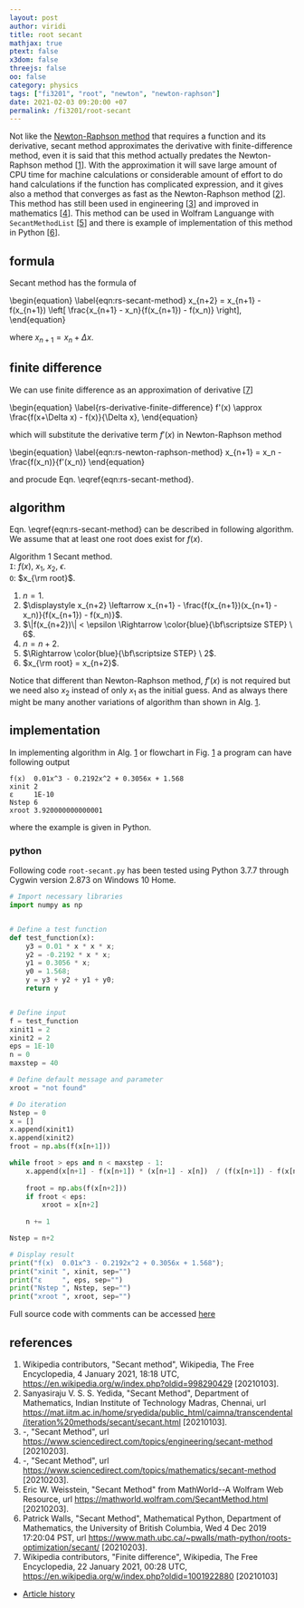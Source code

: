 ```yaml
---
layout: post
author: viridi
title: root secant
mathjax: true
ptext: false
x3dom: false
threejs: false
oo: false
category: physics
tags: ["fi3201", "root", "newton", "newton-raphson"]
date: 2021-02-03 09:20:00 +07
permalink: /fi3201/root-secant
---
```

Not like the [Newton-Raphson method](/fi3201/root-newton-raphson) that requires a function and its derivative, secant method approximates the derivative with finite-difference method, even it is said that this method actually predates the Newton-Raphson method [[1](#ref1)]. With the approximation it will save large amount of CPU time for machine calculations or considerable amount of effort to do hand calculations if the function has complicated expression, and it gives also a method that converges as fast as the Newton-Raphson method [[2](#ref2)]. This method has still been used in engineering [[3](#ref3)] and improved in mathematics [[4](#ref4)]. This method can be used in Wolfram Languange with `SecantMethodList` [[5](#ref5)] and there is example of implementation of this method in Python [[6](#ref6)].


## formula
Secant method has the formula of

\begin{equation}
\label{eqn:rs-secant-method}
x_{n+2} = x_{n+1} - f(x_{n+1}) \left[ \frac{x_{n+1} - x_n}{f(x_{n+1}) - f(x_n)} \right],
\end{equation}

where $x_{n+1} = x_n + \Delta x$.


## finite difference
We can use finite difference as an approximation of derivative [[7](#ref7)]

\begin{equation}
\label{rs-derivative-finite-difference}
f'(x) \approx \frac{f(x+\Delta x) - f(x)}{\Delta x},
\end{equation}

which will substitute the derivative term $f'(x)$ in Newton-Raphson method

\begin{equation}
\label{eqn:rs-newton-raphson-method}
x_{n+1} = x_n - \frac{f(x_n)}{f'(x_n)}
\end{equation}

and procude Eqn. \eqref{eqn:rs-secant-method}.


## algorithm
Eqn. \eqref{eqn:rs-secant-method} can be described in following algorithm. We assume that at least one root does exist for $f(x)$.

Algorithm <a name="alg:rs-secant-method-algorithm">1</a> Secant method. \
`I`: $f(x)$, $x_1$, $x_2$, $\epsilon$. \
`O`: $x_{\rm root}$.
1. $n = 1$.
2. $\displaystyle x_{n+2} \leftarrow x_{n+1} - \frac{f(x_{n+1})(x_{n+1} - x_n)}{f(x_{n+1}) - f(x_n)}$.
3. $\|f(x_{n+2})\| < \epsilon \Rightarrow \color{blue}{\bf\scriptsize STEP} \ 6$.
4. $n = n + 2$.
5. $\Rightarrow \color{blue}{\bf\scriptsize STEP} \ 2$.
6. $x_{\rm root} = x_{n+2}$.

Notice that different than Newton-Raphson method, $f'(x)$ is not required but we need also $x_2$ instead of only $x_1$ as the initial guess. And as always there might be many another variations of algorithm than shown in Alg. <a href="#alg:rs-secant-method-algorithm">1</a>.

## implementation
In implementing algorithm in Alg. <a href="#alg:rnr-newton-raphson-method-algorithm">1</a> or flowchart in Fig. <a href="#fig:rnr-newton-raphson-method-flowchart">1</a> a program can have following output

```batch
f(x)  0.01x^3 - 0.2192x^2 + 0.3056x + 1.568
xinit 2
ε     1E-10
Nstep 6
xroot 3.920000000000001
```

where the example is given in Python.

### python
Following code `root-secant.py` has been tested using Python 3.7.7 through Cygwin version 2.873 on Windows 10 Home.

```python
# Import necessary libraries
import numpy as np


# Define a test function
def test_function(x):
	y3 = 0.01 * x * x * x;
	y2 = -0.2192 * x * x;
	y1 = 0.3056 * x;
	y0 = 1.568;
	y = y3 + y2 + y1 + y0;
	return y


# Define input
f = test_function
xinit1 = 2
xinit2 = 2
eps = 1E-10
n = 0
maxstep = 40

# Define default message and parameter
xroot = "not found"

# Do iteration
Nstep = 0
x = []
x.append(xinit1)
x.append(xinit2)
froot = np.abs(f(x[n+1]))

while froot > eps and n < maxstep - 1:
	x.append(x[n+1] - f(x[n+1]) * (x[n+1] - x[n])  / (f(x[n+1]) - f(x[n]))
	
	froot = np.abs(f(x[n+2]))
	if froot < eps:
		xroot = x[n+2]
	
	n += 1

Nstep = n+2

# Display result
print("f(x)  0.01x^3 - 0.2192x^2 + 0.3056x + 1.568");
print("xinit ", xinit, sep="")
print("ε     ", eps, sep="")
print("Nstep ", Nstep, sep="")
print("xroot ", xroot, sep="")
```

Full source code with comments can be accessed [here](https://github.com/butiran/butiran.github.io/blob/master/src/py/fi3201/root/root-secant.py)


## references
1. <a name="ref1"></a>Wikipedia contributors, "Secant method", Wikipedia, The Free Encyclopedia, 4 January 2021, 18:18 UTC, <https://en.wikipedia.org/w/index.php?oldid=998290429> [20210103].
2. <a name="ref2"></a>Sanyasiraju V. S. S. Yedida, "Secant Method", Department of Mathematics, Indian Institute of Technology Madras, Chennai, url <https://mat.iitm.ac.in/home/sryedida/public_html/caimna/transcendental/iteration%20methods/secant/secant.html> [20210103].
3. <a name="ref3"></a>-, "Secant Method", url <https://www.sciencedirect.com/topics/engineering/secant-method> [20210203].
4. <a name="ref4"></a>-, "Secant Method", url <https://www.sciencedirect.com/topics/mathematics/secant-method> [20210203]. 
5. <a name="ref5"></a>Eric W. Weisstein, "Secant Method" from MathWorld--A Wolfram Web Resource, url <https://mathworld.wolfram.com/SecantMethod.html> [20210203].
6. <a name="ref7"></a>Patrick Walls, "Secant Method", Mathematical Python, Department of Mathematics, the University of British Columbia, Wed 4 Dec 2019 17:20:04 PST, url <https://www.math.ubc.ca/~pwalls/math-python/roots-optimization/secant/> [20210203].
7. <a name="ref7"></a>Wikipedia contributors, "Finite difference", Wikipedia, The Free Encyclopedia, 22 January 2021, 00:28 UTC, <https://en.wikipedia.org/w/index.php?oldid=1001922880> [20210103]

+ [Article history](https://github.com/butiran/butiran.github.io/commits/master/_posts/fi3201/2021-02-03-root-secant.md)
